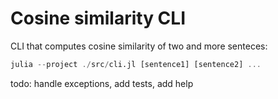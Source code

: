 # Cosine similarity CLI

CLI that computes cosine similarity of two and more senteces:

```julia
julia --project ./src/cli.jl [sentence1] [sentence2] ...
```

todo: handle exceptions, add tests, add help
